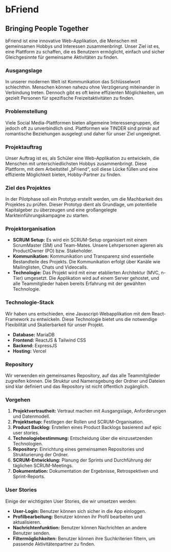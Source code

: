 # bFriend

## Bringing People Together

bFriend ist eine innovative Web-Applikation, die Menschen mit gemeinsamen Hobbys und Interessen zusammenbringt. Unser Ziel ist es, eine Plattform zu schaffen, die es Benutzern ermöglicht, einfach und sicher Gleichgesinnte für gemeinsame Aktivitäten zu finden.

### Ausgangslage

In unserer modernen Welt ist Kommunikation das Schlüsselwort schlechthin. Menschen können nahezu ohne Verzögerung miteinander in Verbindung treten. Dennoch gibt es oft keine effizienten Möglichkeiten, um gezielt Personen für spezifische Freizeitaktivitäten zu finden.

### Problemstellung

Viele Social Media-Plattformen bieten allgemeine Interessengruppen, die jedoch oft zu unverbindlich sind. Plattformen wie TINDER sind primär auf romantische Beziehungen ausgelegt und daher für unser Ziel ungeeignet.

### Projektauftrag

Unser Auftrag ist es, als Schüler eine Web-Applikation zu entwickeln, die Menschen mit unterschiedlichsten Hobbys zusammenbringt. Diese Plattform, mit dem Arbeitstitel „bFriend“, soll diese Lücke füllen und eine effiziente Möglichkeit bieten, Hobby-Partner zu finden.

### Ziel des Projektes

In der Pilotphase soll ein Prototyp erstellt werden, um die Machbarkeit des Projektes zu prüfen. Dieser Prototyp dient als Grundlage, um potentielle Kapitalgeber zu überzeugen und eine großangelegte Markteinführungskampagne zu starten.

### Projektorganisation

- **SCRUM Setup:** Es wird ein SCRUM-Setup organisiert mit einem ScrumMaster (SM) und Team-Mates. Unsere Lehrpersonen agieren als ProductOwner (PO) bzw. Stakeholder.
- **Kommunikation:** Kommunikation und Transparenz sind essentielle Bestandteile des Projekts. Die Kommunikation erfolgt über Kanäle wie Mailinglisten, Chats und Videocalls.
- **Technologie:** Das Projekt wird mit einer etablierten Architektur (MVC, n-Tier) umgesetzt. Die Applikation wird auf einem Server gehostet, und alle Teammitglieder haben bereits Erfahrung mit der gewählten Technologie.

### Technologie-Stack

Wir haben uns entschieden, eine Javascript-Webapplikation mit dem React-Framework zu entwickeln. Diese Technologie bietet uns die notwendige Flexibilität und Skalierbarkeit für unser Projekt.

- **Database:** MariaDB
- **Frontend:** ReactJS & Tailwind CSS
- **Backend:**  ExpressJS
- **Hosting:**  Vercel

### Repository

Wir verwenden ein gemeinsames Repository, auf das alle Teammitglieder zugreifen können. Die Struktur und Namensgebung der Ordner und Dateien sind klar definiert und das Repository ist nicht öffentlich zugänglich.

### Vorgehen

1. **Projektvertrautheit:** Vertraut machen mit Ausgangslage, Anforderungen und Datenmodell.
2. **Projektsetup:** Festlegen der Rollen und SCRUM-Organisation.
3. **Product Backlog:** Erstellen eines Product Backlogs basierend auf epic user stories.
4. **Technologiebestimmung:** Entscheidung über die einzusetzenden Technologien.
5. **Repository:** Einrichtung eines gemeinsamen Repositories und Strukturierung der Ordner.
6. **SCRUM-Entwicklung:** Planung der Sprints und Durchführung der täglichen SCRUM-Meetings.
7. **Dokumentation:** Dokumentation der Ergebnisse, Retrospektiven und Sprint-Reports.

### User Stories

Einige der wichtigsten User Stories, die wir umsetzen werden:

- **User-Login:** Benutzer können sich sicher in die App einloggen.
- **Profilbearbeitung:** Benutzer können ihr Profil bearbeiten und aktualisieren.
- **Nachrichtenfunktion:** Benutzer können Nachrichten an andere Benutzer senden.
- **Filtermöglichkeiten:** Benutzer können ihre Suchkriterien filtern, um passende Aktivitätenpartner zu finden.

